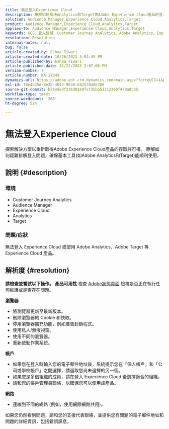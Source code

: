 ```yaml
---
title: 無法登入Experience Cloud
description: 瞭解如何解決Analytics和Target等Adobe Experience Cloud產品的登入問題。
solution: Audience Manager,Experience Cloud,Analytics,Target
product: Audience Manager,Experience Cloud,Analytics,Target
applies-to: Audience Manager,Experience Cloud,Analytics,Target
keywords: KCS、登入錯誤、Customer Journey Analytics、Adobe Analytics、Experience Cloud
resolution: Resolution
internal-notes: null
bug: false
article-created-by: Eshaa Tiwari
article-created-date: 10/26/2023 5:04:49 PM
article-published-by: Eshaa Tiwari
article-published-date: 11/22/2023 2:07:06 PM
version-number: 7
article-number: KA-17649
dynamics-url: https://adobe-ent.crm.dynamics.com/main.aspx?forceUCI=1&pagetype=entityrecord&etn=knowledgearticle&id=a263c2c3-2174-ee11-9ae7-6045bd0063aa
exl-id: f8e4b35d-8e2b-4812-9630-b82570a0e786
source-git-commit: b71e5edf236d0169fef3bba53212360f478a8b35
workflow-type: tm+mt
source-wordcount: '263'
ht-degree: 52%

---
```


# 無法登入Experience Cloud


探索解決方案以重新取得Adobe Experience Cloud產品的存取許可權。 瞭解如何疑難排解登入問題，確保基本工具(如Adobe Analytics和Target)能順利使用。

## 說明 {#description}


### <b>環境</b>

- Customer Journey Analytics
- Audience Manager
- Experience Cloud
- Analytics
- Target


### <b>問題/症狀</b>

無法登入 Experience Cloud 或使用 Adobe Analytics、Adobe Target 等 Experience Cloud 產品。


## 解析度 {#resolution}

<b>請檢查並嘗試以下操作。</b>
<b>產品可用性</b>
檢查 [Adobe狀態頁面](https://status.adobe.com) 檢視是否正在執行任何維護或是否存在問題。

<b>瀏覽器</b>

- 將瀏覽器更新至最新版本。
- 刪除瀏覽器的 Cookie 和快取。
- 停用瀏覽器擴充功能，例如廣告封鎖程式。
- 使用私人/無痕視窗。
- 使用不同的瀏覽器。
- 重新啟動作業系統。


<b>帳戶</b>

- 如果您在登入時輸入您的電子郵件地址後，系統提示您在「個人帳戶」和「公司或學校帳戶」之間選擇，請選取您尚未選擇的另一個。
- 如果您是多個組織的成員，請在登入 Experience Cloud 後選擇適合的組織。
- 請和您的帳戶管理員聯絡，以確保您可以使用該產品。


<b>網路</b>

- 連線到不同的網路 (例如，使用網際網路共用)。


如果您仍然看到問題，請和您的支援代表聯絡，並提供您有問題的電子郵件地址和問題的詳細資訊，包括錯誤訊息。
